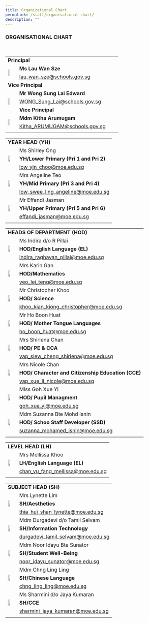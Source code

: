 ```yaml
---
title: Organizational Chart
permalink: /staff/organisational-chart/
description: ""
---
```

###  ORGANISATIONAL CHART

<table border="0">
  <tbody>
   <tr><td colspan="2"><b>Principal</b></td>
    <tr>
       <td rowspan="2"><img src="/images/Staff%20Photos/Organisation%20Photos/01_P.png" style="width:50%"></td>
      <td><b>Ms Lau Wan Sze</td>
    </tr>
    <tr>
      <td><a href="mailto:lau_wan_sze@schools.gov.sg">lau_wan_sze@schools.gov.sg</a></td>
    </tr>
<br>
   <tr><td colspan="2"><b>Vice Principal</b></td><td></td></tr>
    <tr>  <tr>
      <td rowspan="3"><img src="/images/Staff%20Photos/Organisation%20Photos/02_VP_WONGSL.png" style="width:50%"></td>
      <td><b>Mr Wong Sung Lai Edward</td>
    </tr>
    <tr>
      <td><a href="mailto:WONG_Sung_Lai@schools.gov.sg">WONG_Sung_Lai@schools.gov.sg</a></td>
    </tr>
        <tr><td colspan="2" ><b>Vice Principal</b></td><td></td></tr>
    <tr>
         <td rowspan="2"><img src="/images/Staff%20Photos/Organisation%20Photos/03_VP_MDM KITHA.png" style="width:50%"></td>
      <td><b>Mdm Kitha Arumugam</td>
    </tr>
    <tr>
      <td><a href="mailto:Kitha_ARUMUGAM@schools.gov.sg">Kitha_ARUMUGAM@schools.gov.sg</a></td>
    </tr>
<tr><td></td></tr>
</tbody>
</table>
<table border="0">
  <tbody>
    <tr>
      <td colspan="2"><b>YEAR HEAD (YH)</b></td></tr>
    <tr>
       <td rowspan="3"><img src="/images/Staff%20Photos/Organisation%20Photos/13_YHLP.png" style="width:60%"></td>
      <td>Ms Shirley Ong</td>
    </tr>
<tr><td><b>YH/Lower Primary (Pri 1 and Pri 2)</b></td></tr>
    <tr>
      <td><a href="mailto:low_yin_choo@moe.edu.sg">low_yin_choo@moe.edu.sg</a></td>
    </tr>
      <tr>
      <td rowspan="3"><img src="/images/Staff%20Photos/Organisation%20Photos/14_YHMP.png" style="width:60%"></td>
      <td>Mrs Angeline Teo</td>
    </tr>
<tr><td><b>YH/Mid Primary (Pri 3 and Pri 4)</b></td></tr>
    <tr>
      <td><a href="mailto:low_swee_ling_angeline@moe.edu.sg">low_swee_ling_angeline@moe.edu.sg</a></td>
    </tr>
       <tr>
      <td rowspan="3"><img src="/images/Staff%20Photos/Organisation%20Photos/12_YHUP.png" style="width:60%"></td>
      <td>Mr Effandi Jasman</td>
    </tr>
<tr><td><b>YH/Upper Primary (Pri 5 and Pri 6)</b></td></td>
    <tr>
      <td><a href="mailto:effandi_jasman@moe.edu.sg
">effandi_jasman@moe.edu.sg
</a></td>
    </tr><tr><td></td></tr>
</tbody>
</table>
<table border="0">
  <tbody>
    <tr>
      <td colspan="2"><b>HEADS OF DEPARTMENT (HOD)</b></td></tr>
    <tr>
       <td rowspan="3"><img src="/images/Staff%20Photos/Organisation%20Photos/04_HODEL.png" style="width:60%"></td>
      <td>Ms Indira d/o R Pillai</td>
    </tr>
<tr><td><b>HOD/English Language (EL)</b></td></tr>
    <tr>
      <td><a href="mailto:indira_raghavan_pillai@moe.edu.sg">indira_raghavan_pillai@moe.edu.sg</a></td>
    </tr>
      <tr><td rowspan="3"><img src="/images/Staff%20Photos/Organisation%20Photos/11_HOD Math.png" style="width:60%"></td>
      <td>Mrs Karin Gan</td>
    </tr>
<tr><td><b>HOD/Mathematics</b></td></tr>
    <tr>
      <td><a href="mailto:yeo_lei_teng@moe.edu.sg">yeo_lei_teng@moe.edu.sg</a></td>
    </tr>
       <tr>
      <td rowspan="3"><img src="/images/Staff%20Photos/Organisation%20Photos/05_HODSC.png" style="width:60%"></td>
      <td>Mr Christopher Khoo</td>
    </tr>
<tr><td><b>HOD/ Science</b></td></td>
    <tr>
      <td><a href="mailto:khoo_kian_kiong_christopher@moe.edu.sg">khoo_kian_kiong_christopher@moe.edu.sg
</a></td>
    </tr>
   <tr>
      <td rowspan="3"><img src="/images/Staff%20Photos/Organisation%20Photos/09_HODMTL.png" style="width:60%"></td>
      <td>Mr Ho Boon Huat</td>
    </tr>
<tr><td><b>HOD/ Mother Tongue Languages</b></td></td>
    <tr>
      <td><a href="mailto:ho_boon_huat@moe.edu.sg
">ho_boon_huat@moe.edu.sg
</a></td>
    </tr>
<td rowspan="3"><img src="/images/Staff%20Photos/Organisation%20Photos/09_HODPE.png" style="width:60%"></td>
      <td>Mrs Shirlena Chan</td>
    </tr>
<tr><td><b>HOD/ PE & CCA</b></td></td>
    <tr>
      <td><a href="mailto:yap_siew_cheng_shirlena@moe.edu.sg
">yap_siew_cheng_shirlena@moe.edu.sg
</a></td>
    </tr>
		<td rowspan="3"><img src="/images/Staff%20Photos/Organisation%20Photos/06_HODCCE.png" style="width:60%"></td>
      <td>Mrs Nicole Chan</td>
    </tr>
<tr><td><b>HOD/ Character and Citizenship Education (CCE)</b></td></td>
    <tr>
      <td><a href="mailto:yap_xue_li_nicole@moe.edu.sg
">yap_xue_li_nicole@moe.edu.sg
</a></td>
    </tr>
		<td rowspan="3"><img src="/images/Staff%20Photos/Organisation%20Photos/07_HOD PUPIL MANAGEMENT.png" style="width:60%"></td>
      <td>Miss Goh Xue Yi</td>
    </tr>
<tr><td><b>HOD/ Pupil Managment</b></td></td>
    <tr>
      <td><a href="mailto:goh_xue_yi@moe.edu.sg
">goh_xue_yi@moe.edu.sg
</a></td>
    </tr>
		<td rowspan="3"><img src="/images/Staff%20Photos/Organisation%20Photos/08_HOD SSD.png" style="width:60%"></td>
      <td>Mdm Suzanna Bte Mohd Isnin</td>
    </tr>
<tr><td><b>HOD/ Schoo Staff Developer (SSD)</b></td></td>
    <tr>
      <td><a href="mailto:suzanna_mohamed_isnin@moe.edu.sg
">suzanna_mohamed_isnin@moe.edu.sg
</a></td>
    </tr> </tr><tr><td></td></tr>
</table>
  </tbody>
	<table border="0">
  <tbody>
    <tr>
      <td colspan="2"><b>LEVEL HEAD (LH)</b></td></tr>
    <tr>
       <td rowspan="3"><img src="/images/Staff%20Photos/Organisation%20Photos/15_LHEL.png" style="width:60%"></td>
      <td>Mrs Mellissa Khoo</td>
    </tr>
<tr><td><b>LH/English Language (EL)</b></td></tr>
    <tr>
      <td><a href="mailto:chan_yu_fang_mellissa@moe.edu.sg">chan_yu_fang_mellissa@moe.edu.sg</a></td>
    </tr>
 </tr><tr><td></td></tr>
</table></tbody>
</tr> </tr><tr><td></td></tr>
</table>
  </tbody>
	<table border="0">
  <tbody>
    <tr>
      <td colspan="2"><b>SUBJECT HEAD (SH)</b></td></tr>
    <tr>
       <td rowspan="3"><img src="/images/Staff%20Photos/Organisation%20Photos/15_SHAESTHETICS.png" style="width:60%"></td>
      <td>Mrs Lynette Lim</td>
    </tr>
<tr><td><b>SH/Aesthetics</b></td></tr>
    <tr>
      <td><a href="mailto:thia_hui_shan_lynette@moe.edu.sg">thia_hui_shan_lynette@moe.edu.sg</a></td>
    </tr>
 <tr>
       <td rowspan="3"><img src="/images/Staff%20Photos/Organisation%20Photos/15_SHICT.png" style="width:60%"></td>
      <td>Mdm Durgadevi d/o Tamil Selvam</td>
    </tr>
<tr><td><b>SH/Information Technology</b></td></tr>
    <tr>
      <td><a href="mailto:durgadevi_tamil_selvam@moe.edu.sg">durgadevi_tamil_selvam@moe.edu.sg</a></td>
    </tr>
 <tr>
       <td rowspan="3"><img src="/images/Staff%20Photos/Organisation%20Photos/15_SHSA.png" style="width:60%"></td>
      <td>Mdm Noor Idayu Bte Sunator</td>
    </tr>
<tr><td><b>SH/Student Well-Being</b></td></tr>
    <tr>
      <td><a href="mailto:noor_idayu_sunator@moe.edu.sg">noor_idayu_sunator@moe.edu.sg</a></td>
    </tr>
		 <tr>
       <td rowspan="3"><img src="/images/Staff%20Photos/Organisation%20Photos/female.png" style="width:60%"></td>
      <td>Mdm Chng Ling Ling</td>
    </tr>
<tr><td><b>SH/Chinese Language</b></td></tr>
    <tr>
      <td><a href="mailto:
chng_ling_ling@moe.edu.sg">
chng_ling_ling@moe.edu.sg</a></td>
    </tr>
	 <tr>
       <td rowspan="3"><img src="/images/Staff%20Photos/Organisation%20Photos/female.png" style="width:60%"></td>
      <td>Ms Sharmini d/o Jaya Kumaran</td>
    </tr>
<tr><td><b>SH/CCE</b></td></tr>
    <tr>
      <td><a href="mailto:
sharmini_jaya_kumaran@moe.edu.sg">
sharmini_jaya_kumaran@moe.edu.sg</a></td>
    </tr>
 </tr><tr><td></td></tr>
</table></tbody>

	
</table>